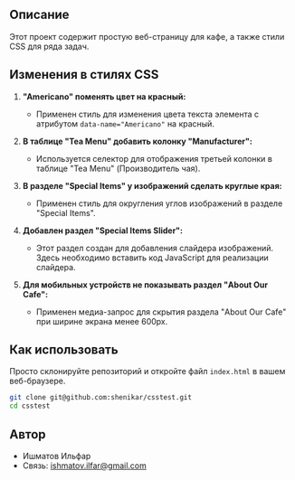 ## Описание

Этот проект содержит простую веб-страницу для кафе, а также стили CSS для ряда задач.

## Изменения в стилях CSS

1. **"Americano" поменять цвет на красный:**
   - Применен стиль для изменения цвета текста элемента с атрибутом `data-name="Americano"` на красный.

2. **В таблице "Tea Menu" добавить колонку "Manufacturer":**
   - Используется селектор для отображения третьей колонки в таблице "Tea Menu" (Производитель чая).

3. **В разделе "Special Items" у изображений сделать круглые края:**
   - Применен стиль для округления углов изображений в разделе "Special Items".

4. **Добавлен раздел "Special Items Slider":**
   - Этот раздел создан для добавления слайдера изображений. Здесь необходимо вставить код JavaScript для реализации слайдера.

5. **Для мобильных устройств не показывать раздел "About Our Cafe":**
   - Применен медиа-запрос для скрытия раздела "About Our Cafe" при ширине экрана менее 600px.

## Как использовать

Просто склонируйте репозиторий и откройте файл `index.html` в вашем веб-браузере.

```bash
git clone git@github.com:shenikar/csstest.git
cd csstest
```

## Автор

* Ишматов Ильфар
* Связь: ishmatov.ilfar@gmail.com